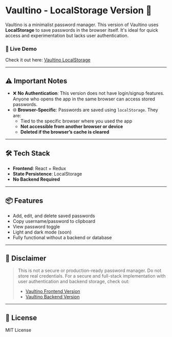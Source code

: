 # Vaultino - LocalStorage Version 🔐

Vaultino is a minimalist password manager. This version of Vaultino uses **LocalStorage** to save passwords in the browser itself. It's ideal for quick access and experimentation but lacks user authentication.

### 🚀 Live Demo
Check it out here: [Vaultino LocalStorage](https://vaultino-rmb.netlify.app)

---

## ⚠️ Important Notes

- ❌ **No Authentication**: This version does not have login/signup features. Anyone who opens the app in the same browser can access stored passwords.
- 🌐 **Browser-Specific**: Passwords are saved using `localStorage`. They are:
  - Tied to the specific browser where you used the app
  - **Not accessible from another browser or device**
  - **Deleted if the browser’s cache is cleared**

---

## 🛠️ Tech Stack

- **Frontend**: React + Redux
- **State Persistence**: LocalStorage
- **No Backend Required**

---

## 📦 Features

- Add, edit, and delete saved passwords
- Copy username/password to clipboard
- View password toggle
- Light and dark mode (soon)
- Fully functional without a backend or database

---

## 📌 Disclaimer

> This is not a secure or production-ready password manager. Do not store real credentials. 
 For a secure and full-stack implementation with user authentication and backend storage, check out:
> - [Vaultino Frontend Version](https://github.com/Rahulbabar222/Vaultino-Frontend)
> - [Vaultino Backend Version](https://github.com/Rahulbabar222/Vaultino-Backend)


---

## 📃 License

MIT License